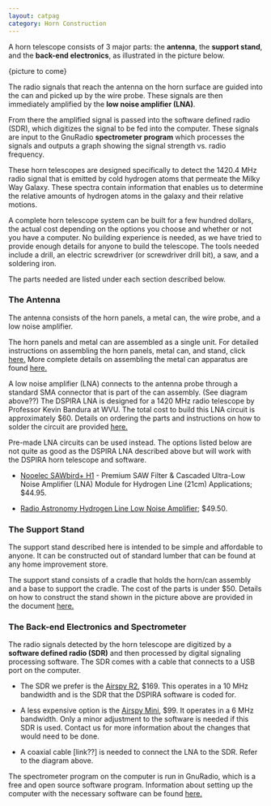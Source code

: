 ```yaml
---
layout: catpag
category: Horn Construction
---
```


A horn telescope consists of 3 major parts: the **antenna**, the **support stand**, and the **back-end electronics**, as illustrated in the picture below. 

{picture to come}

The radio signals that reach the antenna on the horn surface are guided into the can and picked up by the wire probe. These signals are then immediately amplified by the **low noise amplifier (LNA)**. 

From there the amplified signal is passed into the software defined radio (SDR), which digitizes the signal to be fed into the computer. These signals are input to the GnuRadio **spectrometer program** which processes the signals and outputs a graph showing the signal strength vs. radio frequency. 

These horn telescopes are designed specifically to detect the 1420.4 MHz radio signal that is emitted by cold hydrogen atoms that permeate the Milky Way Galaxy. These spectra contain information that enables us to determine the relative amounts of hydrogen atoms in the galaxy and their relative motions.

A complete horn telescope system can be built for a few hundred dollars, the actual cost depending on the options you choose and whether or not you have a computer. No building experience is needed, as we have tried to provide enough details for anyone to build the telescope. The tools needed include a drill, an electric screwdriver (or screwdriver drill bit), a saw, and a soldering iron.

The parts needed are listed under each section described below.

### The Antenna

The antenna consists of the horn panels, a metal can, the wire probe, and a low noise amplifier.

The horn panels and metal can are assembled as a single unit. For detailed instructions on assembling the horn panels, metal can, and stand, click [here.](https://drive.google.com/file/d/1qdc5lhKErFyIsc8b52ZIkCPJLi-XykSb/view?usp=sharing) More complete details on assembling the metal can apparatus are found [here.](http://wvurail.org/dspira-lessons/AssemblingtheCAN)

A low noise amplifier (LNA) connects to the antenna probe through a standard SMA connector that is part of the can assembly. (See diagram above??) The DSPIRA LNA is designed for a 1420 MHz radio telescope by Professor Kevin Bandura at WVU. The total cost to build this LNA circuit is approximately $60. Details on ordering the parts and instructions on how to solder the circuit are provided [here.](http://wvurail.org/dspira-lessons/DetailedLNAInstructions) 
	
Pre-made LNA circuits can be used instead. The options listed below are not quite as good as the DSPIRA LNA described above but will work with the DSPIRA horn telescope and software.

+ [Nooelec SAWbird+ H1](https://www.nooelec.com/store/sdr/sdr-addons/sawbird-h1.html) - Premium SAW Filter & Cascaded Ultra-Low Noise Amplifier (LNA) Module for Hydrogen Line (21cm) Applications; $44.95.

+ [Radio Astronomy Hydrogen Line Low Noise Amplifier](https://www.tindie.com/products/gpio/radio-astronomy-hydrogen-line-low-noise-amplifier/); $49.50.

### The Support Stand

The support stand described here is intended to be simple and affordable to anyone. It can be constructed out of standard lumber that can be found at any home improvement store.

The support stand consists of a cradle that holds the horn/can assembly and a base to support the cradle. The cost of the parts is under $50. Details on how to construct the stand shown in the picture above are provided in the document [here.](https://drive.google.com/file/d/1qdc5lhKErFyIsc8b52ZIkCPJLi-XykSb/view?usp=sharing)

### The Back-end Electronics and Spectrometer

The radio signals detected by the horn telescope are digitized by a **software defined radio (SDR)** and then processed by digital signaling processing software. The SDR comes with a cable that connects to a USB port on the computer.

+ The SDR we prefer is the [Airspy R2](https://airspy.com/airspy-r2), $169. This operates in a 10 MHz bandwidth and is the SDR that the DSPIRA software is coded for.

+ A less expensive option is the [Airspy Mini](https://airspy.com/airspy-r2), $99. It operates in a 6 MHz bandwidth. Only a minor adjustment to the software is needed if this SDR is used. Contact us for more information about the changes that would need to be done.

+ A coaxial cable [link??] is needed to connect the LNA to the SDR. Refer to the diagram above.

The spectrometer program on the computer is run in GnuRadio, which is a free and open source software program. Information about setting up the computer with the necessary software can be found [here.](http://wvurail.org/dspira-lessons/HornOperation_computerSystems)
